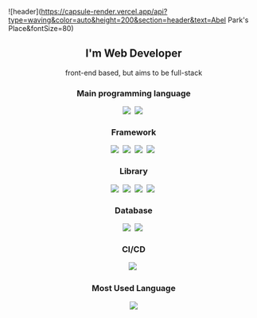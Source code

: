 ![header](https://capsule-render.vercel.app/api?type=waving&color=auto&height=200&section=header&text=Abel Park's Place&fontSize=80)

<h2 align='center'>I'm Web Developer</h2>

<p align="center">front-end based, but aims to be full-stack</p>

<h3 align="center">Main programming language</h3>
<p align='center'>
<img src="https://img.shields.io/badge/Javscript-F7DF1E?style=flat&logo=javascript&logoColor=white"/></a>&nbsp 
<img src="https://img.shields.io/badge/TypeScript-3178C6?style=flat&logo=typescript&logoColor=white"/></a>&nbsp
</p>

<h3 align="center">Framework</h3>
<p align='center'>
<img src="https://img.shields.io/badge/React-61DAFB?style=flat&logo=React&logoColor=white"/></a>&nbsp
<img src="https://img.shields.io/badge/Next.js-000000?style=flat&logo=Next.js&logoColor=white"/></a>&nbsp
<img src="https://img.shields.io/badge/Vue.js-4FC08D?style=flat&logo=Vue.js&logoColor=white"/></a>&nbsp
<img src="https://img.shields.io/badge/Express-000000?style=flat&logo=Express&logoColor=white"/></a>&nbsp
</p>

<h3 align="center">Library</h3>
<p align='center'>
<img src="https://img.shields.io/badge/React Query-FF4154?style=flat&logo=ReactQuery&logoColor=white"/></a>&nbsp
<img src="https://img.shields.io/badge/Zustand-FFFFFF?style=flat&logo=Zustand&logoColor=white"/></a>&nbsp
<img src="https://img.shields.io/badge/StyledComponents-DB7093?style=flat&logo=styledcomponents&logoColor=white"/></a>&nbsp
<img src="https://img.shields.io/badge/tailwindcss-06B6D4?style=flat&logo=tailwindcss&logoColor=white"/></a>&nbsp
</p>

<h3 align="center">Database</h3>
<p align='center'>
<img src="https://img.shields.io/badge/MariaDB-003545?style=flat&logo=mariadb&logoColor=white"/></a>&nbsp
<img src="https://img.shields.io/badge/ApolloGraphql-311C87?style=flat&logo=apollographql&logoColor=white"/></a>&nbsp
</p>

<h3 align="center">CI/CD</h3>
<p align='center'>
<img src="https://img.shields.io/badge/GitHub-181717?style=flat&logo=github&logoColor=white"/></a>&nbsp
</p>

<h3 align="center">Most Used Language</h3>
<p align="center">
  <a href="https://github.com/abelpark">
    <img align="center" src="https://github-readme-stats.vercel.app/api/top-langs/?username=abelpark&layout=compact&show_icons=true&show_owner=abelpark&hide_title=true&theme=transparent" />
  </a>
</p>
